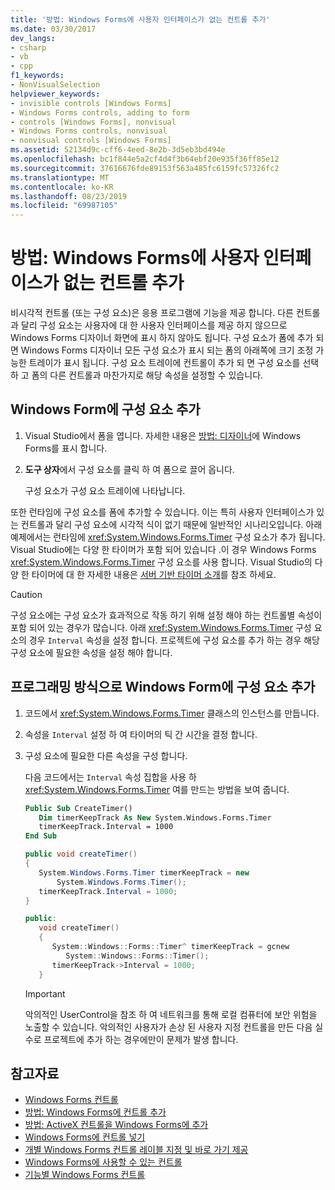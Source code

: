 ```yaml
---
title: '방법: Windows Forms에 사용자 인터페이스가 없는 컨트롤 추가'
ms.date: 03/30/2017
dev_langs:
- csharp
- vb
- cpp
f1_keywords:
- NonVisualSelection
helpviewer_keywords:
- invisible controls [Windows Forms]
- Windows Forms controls, adding to form
- controls [Windows Forms], nonvisual
- Windows Forms controls, nonvisual
- nonvisual controls [Windows Forms]
ms.assetid: 52134d9c-cff6-4eed-8e2b-3d5eb3bd494e
ms.openlocfilehash: bc1f844e5a2cf4d4f3b64ebf20e935f36ff85e12
ms.sourcegitcommit: 37616676fde89153f563a485fc6159fc57326fc2
ms.translationtype: MT
ms.contentlocale: ko-KR
ms.lasthandoff: 08/23/2019
ms.locfileid: "69987105"
---
```

# <a name="how-to-add-controls-without-a-user-interface-to-windows-forms"></a>방법: Windows Forms에 사용자 인터페이스가 없는 컨트롤 추가

비시각적 컨트롤 (또는 구성 요소)은 응용 프로그램에 기능을 제공 합니다. 다른 컨트롤과 달리 구성 요소는 사용자에 대 한 사용자 인터페이스를 제공 하지 않으므로 Windows Forms 디자이너 화면에 표시 하지 않아도 됩니다. 구성 요소가 폼에 추가 되 면 Windows Forms 디자이너 모든 구성 요소가 표시 되는 폼의 아래쪽에 크기 조정 가능한 트레이가 표시 됩니다. 구성 요소 트레이에 컨트롤이 추가 되 면 구성 요소를 선택 하 고 폼의 다른 컨트롤과 마찬가지로 해당 속성을 설정할 수 있습니다.

## <a name="add-a-component-to-a-windows-form"></a>Windows Form에 구성 요소 추가

1. Visual Studio에서 폼을 엽니다. 자세한 내용은 [방법: 디자이너](https://docs.microsoft.com/previous-versions/visualstudio/visual-studio-2010/w5yd62ts(v=vs.100))에 Windows Forms를 표시 합니다.

2. **도구 상자**에서 구성 요소를 클릭 하 여 폼으로 끌어 옵니다.

     구성 요소가 구성 요소 트레이에 나타납니다.

또한 런타임에 구성 요소를 폼에 추가할 수 있습니다. 이는 특히 사용자 인터페이스가 있는 컨트롤과 달리 구성 요소에 시각적 식이 없기 때문에 일반적인 시나리오입니다. 아래 예제에서는 런타임에 <xref:System.Windows.Forms.Timer> 구성 요소가 추가 됩니다. Visual Studio에는 다양 한 타이머가 포함 되어 있습니다 .이 경우 Windows Forms <xref:System.Windows.Forms.Timer> 구성 요소를 사용 합니다. Visual Studio의 다양 한 타이머에 대 한 자세한 내용은 [서버 기반 타이머 소개](https://docs.microsoft.com/previous-versions/visualstudio/visual-studio-2008/tb9yt5e6(v=vs.90))를 참조 하세요.

> [!CAUTION]
> 구성 요소에는 구성 요소가 효과적으로 작동 하기 위해 설정 해야 하는 컨트롤별 속성이 포함 되어 있는 경우가 많습니다. 아래 <xref:System.Windows.Forms.Timer> 구성 요소의 경우 `Interval` 속성을 설정 합니다. 프로젝트에 구성 요소를 추가 하는 경우 해당 구성 요소에 필요한 속성을 설정 해야 합니다.

## <a name="add-a-component-to-a-windows-form-programmatically"></a>프로그래밍 방식으로 Windows Form에 구성 요소 추가

1. 코드에서 <xref:System.Windows.Forms.Timer> 클래스의 인스턴스를 만듭니다.

2. 속성을 `Interval` 설정 하 여 타이머의 틱 간 시간을 결정 합니다.

3. 구성 요소에 필요한 다른 속성을 구성 합니다.

     다음 코드에서는 `Interval` 속성 집합을 사용 하 <xref:System.Windows.Forms.Timer> 여를 만드는 방법을 보여 줍니다.

    ```vb
    Public Sub CreateTimer()
       Dim timerKeepTrack As New System.Windows.Forms.Timer
       timerKeepTrack.Interval = 1000
    End Sub
    ```

    ```csharp
    public void createTimer()
    {
       System.Windows.Forms.Timer timerKeepTrack = new
           System.Windows.Forms.Timer();
       timerKeepTrack.Interval = 1000;
    }
    ```

    ```cpp
    public:
       void createTimer()
       {
          System::Windows::Forms::Timer^ timerKeepTrack = gcnew
             System::Windows::Forms::Timer();
          timerKeepTrack->Interval = 1000;
       }
    ```

    > [!IMPORTANT]
    > 악의적인 UserControl을 참조 하 여 네트워크를 통해 로컬 컴퓨터에 보안 위험을 노출할 수 있습니다. 악의적인 사용자가 손상 된 사용자 지정 컨트롤을 만든 다음 실수로 프로젝트에 추가 하는 경우에만이 문제가 발생 합니다.

## <a name="see-also"></a>참고자료

- [Windows Forms 컨트롤](index.md)
- [방법: Windows Forms에 컨트롤 추가](how-to-add-controls-to-windows-forms.md)
- [방법: ActiveX 컨트롤을 Windows Forms에 추가](how-to-add-activex-controls-to-windows-forms.md)
- [Windows Forms에 컨트롤 넣기](putting-controls-on-windows-forms.md)
- [개별 Windows Forms 컨트롤 레이블 지정 및 바로 가기 제공](labeling-individual-windows-forms-controls-and-providing-shortcuts-to-them.md)
- [Windows Forms에 사용할 수 있는 컨트롤](controls-to-use-on-windows-forms.md)
- [기능별 Windows Forms 컨트롤](windows-forms-controls-by-function.md)

